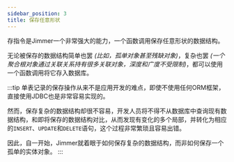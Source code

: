 ```yaml
---
sidebar_position: 3
title: 保存任意形状
---
```


存指令是Jimmer一个非常强大的能力，一个函数调用保存任意形状的数据结构。

无论被保存的数据结构简单也罢 *(比如，孤单对象甚至残缺对象)*，复杂也罢 *(一个聚合根对象通过关联关系持有很多关联对象，深度和广度不受限制)*，都可以使用一个函数调用将它存入数据库。

:::tip
单表记录的保存操作从来不是应用开发的难点，即使不使用任何ORM框架，直接使用JDBC也是非常容易实现的。

然而，保存复杂的数据结构却很不容易，开发人员将不得不从数据库中查询现有数据结构，和即将保存的数据结构对比，从而发现有变化的多个局部，并转化为相应的`INSERT`、`UPDATE`和`DELETE`语句，这个过程非常繁琐且容易出错。

因此，自一开始，Jimmer就着眼于如何保存复杂的数据结构，而非如何保存一个孤单的实体对象。
:::